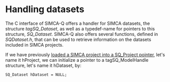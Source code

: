 # Handling datasets

The C interface of SIMCA-Q offers a handler for SIMCA datasets, the structure *tagSQ_Dataset*, as well as a typedef-name for pointers to this structure, *SQ_Dataset*. SIMCA-Q also offers several functions, defined in *SQDataset.h*, that can be used to retrieve information on the datasets included in SIMCA projects.

If we have previously [loaded a SIMCA project into a SQ_Project pointer](../02_HandlingProjects/HandlingProjects.md), let's name it hProject, we can initialize a pointer to a tagSQ_ModelHandle structure, let's name it hDataset, by:
```
SQ_Dataset hDataset = NULL;
```